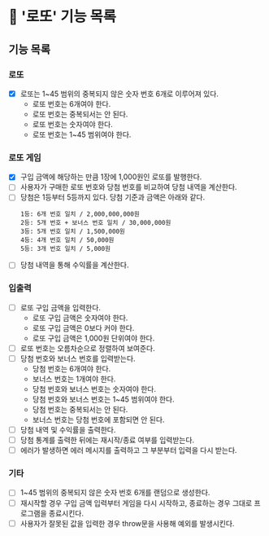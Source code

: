 # 🎰 '로또' 기능 목록

## 기능 목록

### 로또

- [x] 로또는 1~45 범위의 중복되지 않은 숫자 번호 6개로 이루어져 있다.
  - 로또 번호는 6개여야 한다.
  - 로또 번호는 중복되서는 안 된다.
  - 로또 번호는 숫자여야 한다.
  - 로또 번호는 1~45 범위여야 한다.

### 로또 게임

- [x] 구입 금액에 해당하는 만큼 1장에 1,000원인 로또를 발행한다.
- [ ] 사용자가 구매한 로또 번호와 당첨 번호를 비교하여 당첨 내역을 계산한다.
- [ ] 당첨은 1등부터 5등까지 있다. 당첨 기준과 금액은 아래와 같다.
  ```
  1등: 6개 번호 일치 / 2,000,000,000원
  2등: 5개 번호 + 보너스 번호 일치 / 30,000,000원
  3등: 5개 번호 일치 / 1,500,000원
  4등: 4개 번호 일치 / 50,000원
  5등: 3개 번호 일치 / 5,000원
  ```
- [ ] 당첨 내역을 통해 수익률을 계산한다.

### 입출력

- [ ] 로또 구입 금액을 입력한다.
  - 로또 구입 금액은 숫자여야 한다.
  - 로또 구입 금액은 0보다 커야 한다.
  - 로또 구입 금액은 1,000원 단위여야 한다.
- [ ] 로또 번호는 오름차순으로 정렬하여 보여준다.
- [ ] 당첨 번호와 보너스 번호를 입력받는다.
  - 당첨 번호는 6개여야 한다.
  - 보너스 번호는 1개여야 한다.
  - 당첨 번호와 보너스 번호는 숫자여야 한다.
  - 당첨 번호와 보너스 번호는 1~45 범위여야 한다.
  - 당첨 번호는 중복되서는 안 된다.
  - 보너스 번호는 당첨 번호에 포함되면 안 된다.
- [ ] 당첨 내역 및 수익률을 출력한다.
- [ ] 당첨 통계를 출력한 뒤에는 재시작/종료 여부를 입력받는다.
- [ ] 에러가 발생하면 에러 메시지를 출력하고 그 부분부터 입력을 다시 받는다.

### 기타

- [ ] 1~45 범위의 중복되지 않은 숫자 번호 6개를 랜덤으로 생성한다.
- [ ] 재시작할 경우 구입 금액 입력부터 게임을 다시 시작하고, 종료하는 경우 그대로 프로그램을 종료시킨다.
- [ ] 사용자가 잘못된 값을 입력한 경우 throw문을 사용해 예외를 발생시킨다.
